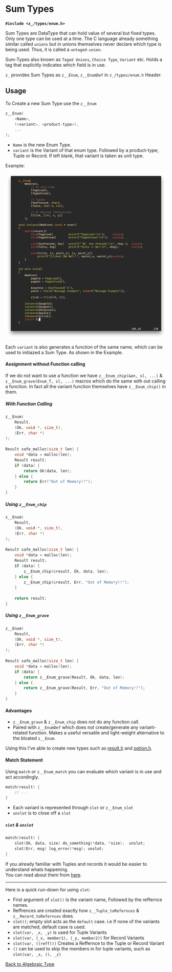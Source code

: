 # Sum Types

**`#include <z_/types/enum.h>`**

Sum Types are DataType that can hold value of several but fixed types. Only one type can be used at a time.
The C language already something similar called `unions` but in unions themselves never declare which type is being used. Thus, it is called a `untaged-union`.

Sum-Types also known as `Taged Unions`, `Choice Type`, `Variant` etc. Holds a tag that explicitly indicates which field is in use.

`z_` provides Sum Types as `z__Enum`, `z__EnumDef` in `z_/types/enum.h` Header.


## Usage

To Create a new Sum Type use the `z__Enum`
```c
z__Enum(
    <Name>,
    (<variant>, <product-type>),
    ...
);
```

* `Name` is the new Enum Type.
* `variant` is the Variant of that enum type. Followed by a product-type; Tuple or Record. If left blank, that variant is taken as unit type.

Example:
<div align="center">
  <img src="../../../imgs/example/enum_webevent.png">
</div>

Each `variant` is also generates a function of the same name, which can be used to initiazed a Sum Type. As shown in the Example.

#### Assignment without Function calling

If we do not want to use a function we have `z__Enum_chip(&en, sl, ...)` & `z__Enum_grave(Enum_T, sl, ...)` macros which do the same with out calling a function. In fact all the variant function themselves have `z__Enum_chip()` in them.

##### With Function Calling

```c
z__Enum(
    Result,
    (Ok, void *, size_t),
    (Err, char *)
);

Result safe_malloc(size_t len) {
    void *data = malloc(len);
    Result result;
    if (data) {
        return Ok(data, len);
    } else {
        return Err("Out of Memory!!");
    }
}

```

##### Using `z__Enum_chip`

```c
z__Enum(
    Result,
    (Ok, void *, size_t),
    (Err, char *)
);

Result safe_malloc(size_t len) {
    void *data = malloc(len);
    Result result;
    if (data) {
        z__Enum_chip(&result, Ok, data, len);
    } else {
        z__Enum_chip(&result, Err, "Out of Memory!!");
    }

    return result;
}

```

##### Using `z__Enum_grave`

```c
z__Enum(
    Result,
    (Ok, void *, size_t),
    (Err, char *)
);

Result safe_malloc(size_t len) {
    void *data = malloc(len);
    if (data) {
        return z__Enum_grave(Result, Ok, data, len);
    } else {
        return z__Enum_grave(Result, Err, "Out of Memory!!");
    }
}

```

#### Advantages 

* `z__Enum_grave` & `z__Enum_chip` does not do any function call.
* Paired with `z__EnumDef` which does not create/generate any variant-related function. Makes a useful versatile and light-weight alternative to the bloated `z__Enum`.

Using this I've able to create new types such as [result.h](../../../../src/types/result.h) and [option.h](../../../../src/types/option.h).

#### Match Statement

Using `match` or `z__Enum_match` you can evaluate which variant is in use and act accordingly.
```c
match(result) {
    // ...
}
```

- Each variant is represented through `slot` or `z__Enum_slot`
- `unslot` is to close off a `slot`


##### `slot` & `unslot`

```c
match(result) {
    slot(Ok, data, size) do_something(*data, *size);  unslot;
    slot(Err, msg) log_error(*msg); unslot;
}
```

If you already familiar with Tuples and records it would be easier to understand whats happening.<br>
You can read about them from [here](./alg.md).

---

Here is a quick run-down for using `slot`:
- First argument of `slot()` is the variant name, Followed by the reffernce names.
- Reffrences are created exactly how `z__Tuple_toRefernces` & `z__Record_toRefernces` does.
- `slot()`; empty slot acts as the `default` case. i.e If none of the variants are matched, default case is used.
- `slot(var, _x, _y)` is used for Tuple Variants
- `slot(var, (_x, member1), (_y, member2))` for Record Variants
- `slot(var, ((reff)))` Creates a Reffernce to the Tuple or Record Variant
- `()` can be used to skip the members in for tuple variants, such as `slot(var, _x, (), _z)`


[Back to Algebraic Type](./alg.md)

